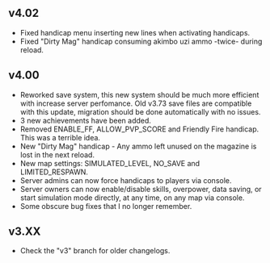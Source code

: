 ## v4.02

- Fixed handicap menu inserting new lines when activating handicaps.
- Fixed "Dirty Mag" handicap consuming akimbo uzi ammo -twice- during reload.

## v4.00

- Reworked save system, this new system should be much more efficient with increase server perfomance. Old v3.73 save files are compatible with this update, migration should be done automatically with no issues.
- 3 new achievements have been added.
- Removed ENABLE_FF, ALLOW_PVP_SCORE and Friendly Fire handicap. This was a terrible idea.
- New "Dirty Mag" handicap - Any ammo left unused on the magazine is lost in the next reload.
- New map settings: SIMULATED_LEVEL, NO_SAVE and LIMITED_RESPAWN.
- Server admins can now force handicaps to players via console.
- Server owners can now enable/disable skills, overpower, data saving, or start simulation mode directly, at any time, on any map via console.
- Some obscure bug fixes that I no longer remember.

## v3.XX

- Check the "v3" branch for older changelogs.
